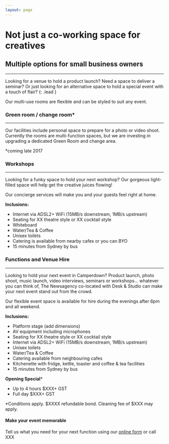 ```yaml
---
layout: page
---
```

# Not just a co-working space for creatives

## Multiple options for small business owners 

---

Looking for a venue to hold a product launch? Need a space to deliver a seminar? Or just looking for an alternative space to hold a special event with a touch of flair?
{: .lead }

Our multi-use rooms are flexible and can be styled to suit any event.

### Green room / change room*

---

Our facilities include personal space to prepare for a photo or video shoot. Currently the rooms are multi-function spaces, but we are investing in upgrading a dedicated Green Room and change area.

*coming late 2017

### Workshops

---

Looking for a funky space to hold your next workshop? Our gorgeous light-filled space will help get the creative juices flowing!

Our concierge services will make you and your guests feel right at home.

**Inclusions:**

- Internet via ADSL2+ WiFi (15MB/s downstream, 1MB/s upstream)
- Seating for XX theatre style or XX cocktail style
- Whiteboard
- Water/Tea &amp; Coffee
- Unisex toilets
- Catering is available from nearby cafes or you can BYO 
- 15 minutes from Sydney by bus

### Functions and Venue Hire

---

Looking to hold your next event in Camperdown? Product launch, photo shoot, music launch, video interviews, seminars or workshops&hellip; whatever you can think of, The Newsagency co-located with Desk &amp; Studio can make your next event stand out from the crowd. 
  
Our flexible event space is available for hire during the evenings after 6pm and all weekend.
  
**Inclusions:**

- Platform stage (add dimensions)
- AV equipment including microphones
- Seating for XX theatre style or XX cocktail style
- Internet via ADSL2+ WiFi (15MB/s downstream, 1MB/s upstream)
- Unisex toilets
- Water/Tea &amp; Coffee
- Catering available from neighbouring cafes
- Kitchenette with fridge, kettle, toaster and coffee &amp; tea facilities
- 15 minutes from Sydney by bus

**Opening Special***

- Up to 4 hours $XXX+ GST
- Full day $XXX+ GST

*Conditions apply. $XXXX refundable bond. Cleaning fee of $XXX may apply.

#### Make your event memorable

Tell us what you need for your next function using our [online form](/contact-us.html) or call XXX 

